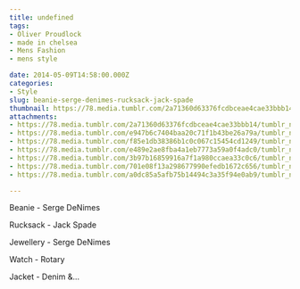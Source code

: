 ```yaml
---
title: undefined
tags:
- Oliver Proudlock
- made in chelsea
- Mens Fashion
- mens style

date: 2014-05-09T14:58:00.000Z
categories:
- Style
slug: beanie-serge-denimes-rucksack-jack-spade
thumbnail: https://78.media.tumblr.com/2a71360d63376fcdbceae4cae33bbb14/tumblr_n5bawqOwt11rhrm24o1_540.jpg
attachments:
- https://78.media.tumblr.com/2a71360d63376fcdbceae4cae33bbb14/tumblr_n5bawqOwt11rhrm24o1_1280.jpg
- https://78.media.tumblr.com/e947b6c7404baa20c71f1b43be26a79a/tumblr_n5bawqOwt11rhrm24o3_1280.jpg
- https://78.media.tumblr.com/f85e1db38386b1c0c067c15454cd1249/tumblr_n5bawqOwt11rhrm24o2_1280.jpg
- https://78.media.tumblr.com/e489e2ae8fba4a1eb7773a59a0f4adc0/tumblr_n5bawqOwt11rhrm24o4_1280.jpg
- https://78.media.tumblr.com/3b97b16859916a7f1a980ccaea33c0c6/tumblr_n5bawqOwt11rhrm24o5_1280.jpg
- https://78.media.tumblr.com/701e08f13a298677990efedb1672c656/tumblr_n5bawqOwt11rhrm24o6_1280.jpg
- https://78.media.tumblr.com/a0dc85a5afb75b14494c3a35f94e0ab9/tumblr_n5bawqOwt11rhrm24o7_1280.jpg

---
```


Beanie - Serge DeNimes 

  Rucksack - Jack Spade 

  Jewellery - Serge DeNimes 

  Watch - Rotary 

  Jacket - Denim &...
